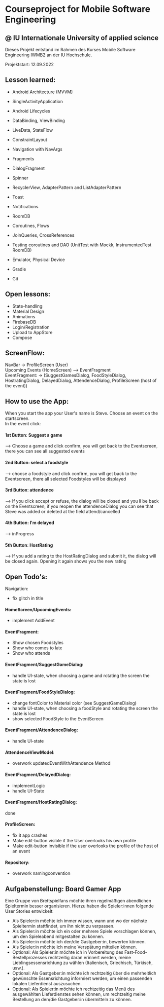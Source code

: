 # Courseproject for Mobile Software Engineering 
## @ IU Internationale University of applied science

Dieses Projekt entstand  im Rahmen des Kurses Mobile Software Engineering IWMB2 an der IU Hochschule.

Projektstart: 12.09.2022 

## Lesson learned: 
- Android Architecture (MVVM)   
- SingleActivityApplication  
- Android Lifecycles  
- DataBinding, ViewBinding  
- LiveData, StateFlow   
- ConstraintLayout  
  
- Navigation with NavArgs  
- Fragments   
- DialogFragment  
- Spinner  
- RecyclerView, AdapterPattern and ListAdapterPattern  
- Toast   
- Notifications  
  
- RoomDB  
- Coroutines, Flows  
- JoinQueries, CrossReferences  
- Testing coroutines and DAO (UnitTest with Mockk, InstrumentedTest RoomDB)  
  
- Emulator, Physical Device  
- Gradle  
- Git  
  
## Open lessons:
- State-handling     
- Material Design     
- Animations    
- FirebaseDB    
- Login/Registration    
- Upload to AppStore    
- Compose    

## ScreenFlow:
NavBar -> ProfileScreen (User)  
Upcoming Events (HomeScreen) --> EventFragment  
EventFragment: -> (SuggestGamesDialog, FoodStyleDialog, HostratingDialog, DelayedDialog, AttendenceDialog, ProfileScreen (host of the event))  

## How to use the App:
When you start the app your User's name is Steve. Choose an event on the startscreen.   
In the event click:  
#### 1st Button: Suggest a game
--> Choose a game and click confirm, you will get back to the Eventscreen, there you can see all suggested events  
#### 2nd Button: select a foodstyle
--> choose a foodstyle and click confirm, you will get back to the Eventscreen, there all selected Foodstyles will be displayed  
#### 3rd Button: attendence
--> If you click accept or refuse, the dialog will be closed and you ll be back on the Eventscreen, if you reopen the attendenceDialog you can see that Steve was added or deleted at the field attend/cancelled  
#### 4th Button: I'm delayed
--> inProgress  
#### 5th Button: HostRating
--> If you add a rating to the HostRatingDialog and submit it, the dialog will be closed again. Opening it again shows you the new rating  

## Open Todo's:
Navigation:
- fix glitch in title

#### HomeScreen/UpcomingEvents:
- implement AddEvent

#### EventFragment: 
- Show chosen Foodstyles
- Show who comes to late
- Show who attends

#### EventFragment/SuggestGameDialog: 
- handle UI-state, when choosing a game and rotating the screen the state is lost

#### EventFragment/FoodStyleDialog:
- change fontColor to Material color (see SuggestGameDialog)
- handle UI-state, when choosing a foodStyle and rotating the screen the state is lost
- show selected FoodStyle to the EventScreen

#### EventFragment/AttendenceDialog:
- handle UI-state

#### AttendenceViewModel:
- overwork updatedEventWithAttendence Method

#### EventFragment/DelayedDialog:
- implementLogic
- handle UI-State

#### EventFragment/HostRatingDialog:
done

#### ProfileScreen: 
- fix it app crashes
- Make edit-button visible if the User overlooks his own profile
- Make edit-button invisible if the user overlooks the profile of the host of an event

#### Repository: 
- overwork namingconvention


## Aufgabenstellung: Board Gamer App
Eine Gruppe von Brettspielfans möchte ihren regelmäßigen abendlichen Spieltermin besser organisieren. Hierzu
haben die Spieler:innen folgende User Stories entwickelt:  
- Als Spieler:in möchte ich immer wissen, wann und wo der nächste Spieltermin stattfindet, um ihn nicht
zu verpassen.
- Als Spieler:in möchte ich ein oder mehrere Spiele vorschlagen können, um den Spieleabend mitgestalten
zu können.
- Als Spieler:in möchte ich den/die Gastgeber:in, bewerten können.
- Als Spieler:in möchte ich meine Verspätung mitteilen können.
- Optional: Als Spieler:in möchte ich in Vorbereitung des Fast-Food-Bestellprozesses rechtzeitig daran
erinnert werden, meine Lieblingsessensrichtung zu wählen (Italienisch, Griechisch, Türkisch, usw.).
- Optional: Als Gastgeber:in möchte ich rechtzeitig über die mehrheitlich gewünschte Essensrichtung
informiert werden, um einen passenden lokalen Lieferdienst auszusuchen.
- Optional: Als Spieler:in möchte ich rechtzeitig das Menü des ausgewählten Lieferdienstes sehen können,
um rechtzeitig meine Bestellung an den/die Gastgeber:in übermitteln zu können.
